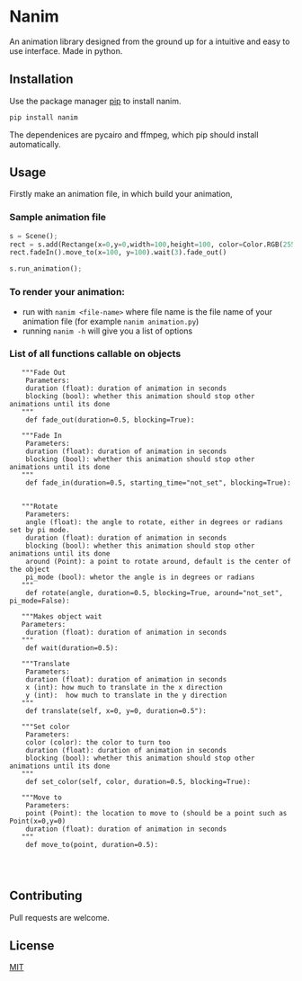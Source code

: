 
# Nanim

An animation library designed from the ground up for a intuitive and easy to use interface. Made in python.

## Installation

Use the package manager [pip](https://pip.pypa.io/en/stable/) to install nanim.

```bash
pip install nanim
```
The dependenices are pycairo and ffmpeg, which pip should install automatically.

## Usage
Firstly make an animation file, in which build your animation,

### Sample animation file
```python
s = Scene();
rect = s.add(Rectange(x=0,y=0,width=100,height=100, color=Color.RGB(255,0,0)));
rect.fadeIn().move_to(x=100, y=100).wait(3).fade_out()

s.run_animation();
```

### To render your animation:
- run with `nanim <file-name>` where file name is the file name of your animation file (for example `nanim animation.py`)
- running `nanim -h` will give you a list of options

### List of all functions callable on objects
```python3
   """Fade Out
    Parameters:
    duration (float): duration of animation in seconds
    blocking (bool): whether this animation should stop other animations until its done
   """
    def fade_out(duration=0.5, blocking=True):
    
   """Fade In
    Parameters:
    duration (float): duration of animation in seconds
    blocking (bool): whether this animation should stop other animations until its done
   """
    def fade_in(duration=0.5, starting_time="not_set", blocking=True):
   
   
   """Rotate
    Parameters:
    angle (float): the angle to rotate, either in degrees or radians set by pi mode.
    duration (float): duration of animation in seconds
    blocking (bool): whether this animation should stop other animations until its done
    around (Point): a point to rotate around, default is the center of the object
    pi_mode (bool): whetor the angle is in degrees or radians
   """
    def rotate(angle, duration=0.5, blocking=True, around="not_set", pi_mode=False):
    
   """Makes object wait
   Parameters:
    duration (float): duration of animation in seconds
   """
    def wait(duration=0.5):
    
   """Translate
    Parameters:
    duration (float): duration of animation in seconds
    x (int): how much to translate in the x direction
    y (int):  how much to translate in the y direction
   """
    def translate(self, x=0, y=0, duration=0.5"):
    
   """Set color
    Parameters:
    color (color): the color to turn too
    duration (float): duration of animation in seconds
    blocking (bool): whether this animation should stop other animations until its done
   """
    def set_color(self, color, duration=0.5, blocking=True):
    
   """Move to 
    Parameters:
    point (Point): the location to move to (should be a point such as Point(x=0,y=0)
    duration (float): duration of animation in seconds
   """
    def move_to(point, duration=0.5):




```


## Contributing
Pull requests are welcome. 

## License
[MIT](https://choosealicense.com/licenses/mit/)
